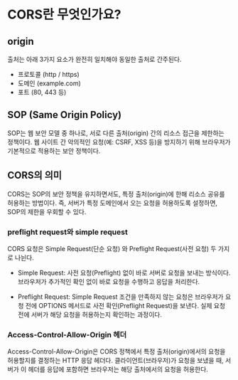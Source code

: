 # CORS란 무엇인가요?

## origin

출처는 아래 3가지 요소가 완전히 일치해야 동일한 출처로 간주된다.

- 프로토콜 (http / https)
- 도메인 (example.com)
- 포트 (80, 443 등)

## SOP (Same Origin Policy)

SOP는 웹 보안 모델 중 하나로, 서로 다른 출처(origin) 간의 리소스 접근을 제한하는 정책이다.
웹 사이트 간 악의적인 요청(예: CSRF, XSS 등)을 방지하기 위해 브라우저가 기본적으로 적용하는 보안 정책이다.

## CORS의 의미

CORS는 SOP의 보안 정책을 유지하면서도, 특정 출처(origin)에 한해 리소스 공유를 허용하는 방법이다.
즉, 서버가 특정 도메인에서 오는 요청을 허용하도록 설정하면, SOP의 제한을 우회할 수 있다.

### preflight request와 simple request

CORS 요청은 Simple Request(단순 요청) 와 Preflight Request(사전 요청) 두 가지로 나뉜다.

- Simple Request: 사전 요청(Preflight) 없이 바로 서버로 요청을 보내는 방식이다. 브라우저가 추가적인 확인 없이 바로 요청을 수행하고 응답을 처리한다.

- Preflight Request: Simple Request 조건을 만족하지 않는 요청은 브라우저가 요청 전에 OPTIONS 메서드로 사전 확인(Preflight Request)을 보낸다. 실제 요청 전에 서버가 해당 요청을 허용하는지 확인하는 과정이다.

### Access-Control-Allow-Origin 헤더

Access-Control-Allow-Origin은 CORS 정책에서 특정 출처(origin)에서의 요청을 허용할지를 결정하는 HTTP 응답 헤더다.
클라이언트(브라우저)가 요청을 보냈을 때, 서버가 이 헤더를 응답에 포함하면 브라우저는 해당 출처에서의 요청을 허용한다.
